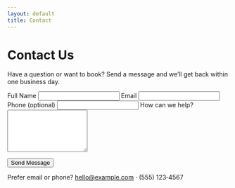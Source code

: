 ```yaml
---
layout: default
title: Contact
---
```


<h1>Contact Us</h1>
<p>Have a question or want to book? Send a message and we’ll get back within one business day.</p>

<form id="contactForm" action="https://formspree.io/f/your-id" method="POST">
  <div class="row">
    <label>Full Name
      <input type="text" name="name" required/>
    </label>
    <label>Email
      <input type="email" name="email" required/>
    </label>
  </div>
  <label>Phone (optional)
    <input type="tel" name="phone"/>
  </label>
  <label>How can we help?
    <textarea name="message" rows="6" required></textarea>
  </label>
  <input type="hidden" name="_subject" value="New inquiry from Easy Tech Seniors"/>
  <p><button class="btn" type="submit">Send Message</button></p>
  <p class="caption">Prefer email or phone? <a href="mailto:hello@example.com">hello@example.com</a> · (555) 123‑4567</p>
</form>

<script>
document.getElementById('contactForm').addEventListener('submit', function(e){
  // Let the form post to Formspree normally; this is just an accessible confirmation for no‑JS fallback
  setTimeout(function(){
    alert('Thanks! If you don\'t see a confirmation, we\'ll still receive your message.');
  }, 50);
});
</script>
